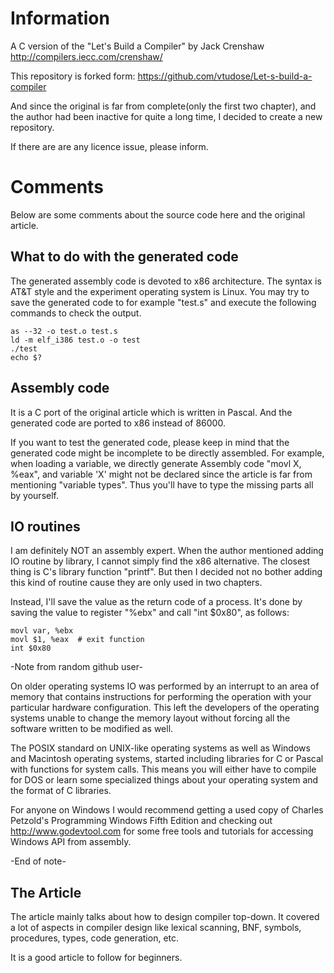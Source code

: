# Information
A C version of the "Let's Build a Compiler" by Jack Crenshaw 
http://compilers.iecc.com/crenshaw/

This repository is forked form: https://github.com/vtudose/Let-s-build-a-compiler

And since the original is far from complete(only the first two chapter), and
the author had been inactive for quite a long time, I decided to create a new
repository.

If there are are any licence issue, please inform.

# Comments
Below are some comments about the source code here and the original article.

## What to do with the generated code
The generated assembly code is devoted to x86 architecture. The syntax is AT&T
style and the experiment operating system is Linux. You may try to save the
generated code to for example "test.s" and execute the following commands to
check the output.
```
as --32 -o test.o test.s
ld -m elf_i386 test.o -o test
./test
echo $?
```

## Assembly code
It is a C port of the original article which is written in Pascal. And the
generated code are ported to x86 instead of 86000.

If you want to test the generated code, please keep in mind that the generated
code might be incomplete to be directly assembled. For example, when loading a
variable, we directly generate Assembly code "movl X, %eax", and variable 'X'
might not be declared since the article is far from mentioning "variable types".
Thus you'll have to type the missing parts all by yourself.

## IO routines
I am definitely NOT an assembly expert. When the author mentioned adding IO
routine by library, I cannot simply find the x86 alternative. The closest
thing is C's library function "printf". But then I decided not no bother
adding this kind of routine cause they are only used in two chapters.

Instead, I'll save the value as the return code of a process. It's done by
saving the value to register "%ebx" and call "int $0x80", as follows:
```
movl var, %ebx
movl $1, %eax  # exit function
int $0x80
```

-Note from random github user-

On older operating systems IO was performed by an interrupt to an area of
memory that contains instructions for performing the operation with your
particular hardware configuration. This left the developers of the operating
systems unable to change the memory layout without forcing all the software
written to be modified as well.

The POSIX standard on UNIX-like operating systems as well as Windows and
Macintosh operating systems, started including libraries for C or Pascal
with functions for system calls. This means you will either have to compile
for DOS or learn some specialized things about your operating system and
the format of C libraries.

For anyone on Windows I would recommend getting a used copy of Charles
Petzold's Programming Windows Fifth Edition and checking out
http://www.godevtool.com for some free tools and tutorials for accessing
Windows API from assembly.

-End of note-

## The Article
The article mainly talks about how to design compiler top-down. It covered a
lot of aspects in compiler design like lexical scanning, BNF, symbols,
procedures, types, code generation, etc.

It is a good article to follow for beginners.
